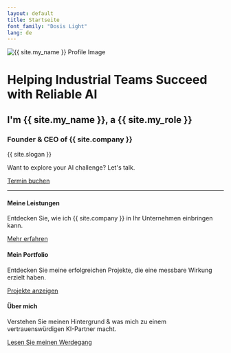 ```yaml
---
layout: default
title: Startseite
font_family: "Dosis Light"
lang: de
---
```


<div class="container_center">
  <img src="{{ site.profile_image }}" alt="{{ site.my_name }} Profile Image" class="logo" />

  <h1>Helping Industrial Teams Succeed with Reliable AI</h1>
  <h2>I'm {{ site.my_name }}, a {{ site.my_role }}</h2>
  <h3>Founder & CEO of {{ site.company }}</h3>

  <div class="slogan">{{ site.slogan }}</div>

  <p>Want to explore your AI challenge? Let's talk.</p>
  <a href="{{ site.meeting_link }}" target="_blank" class="book-call-btn">Termin buchen</a>

</div>
<hr />

<div class="highlights">
  <div>
    <i class="fa fa-star fa-spin fa-3x"></i>
    <h4>Meine Leistungen</h4>
    <p>Entdecken Sie, wie ich {{ site.company }} in Ihr Unternehmen einbringen kann.</p>
    <a href="{{ site.baseurl }}/de/services">Mehr erfahren</a>
  </div>
  <div>
    <i class="fa fa-trophy fa-4x"></i>
    <h4>Mein Portfolio</h4>
    <p>Entdecken Sie meine erfolgreichen Projekte, die eine messbare Wirkung erzielt haben.</p>
    <a href="{{ site.baseurl }}/de/portfolio">Projekte anzeigen</a>
  </div>
  <div>
    <i class="fa fa-user fa-3x"></i>
    <h4>Über mich</h4>
    <p>Verstehen Sie meinen Hintergrund & was mich zu einem vertrauenswürdigen KI-Partner macht.</p>
    <a href="{{ site.baseurl }}/de/about">Lesen Sie meinen Werdegang</a>
  </div>
</div>
